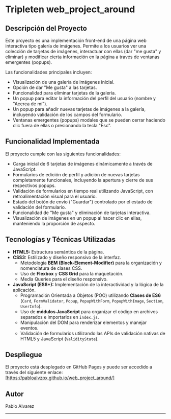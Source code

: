 # Tripleten web_project_around

## Descripción del Proyecto

Este proyecto es una implementación front-end de una página web interactiva tipo galería de imágenes. Permite a los usuarios ver una colección de tarjetas de imágenes, interactuar con ellas (dar "me gusta" y eliminar) y modificar cierta información en la página a través de ventanas emergentes (popups).

Las funcionalidades principales incluyen:

- Visualización de una galería de imágenes inicial.
- Opción de dar "Me gusta" a las tarjetas.
- Funcionalidad para eliminar tarjetas de la galería.
- Un popup para editar la información del perfil del usuario (nombre y "Acerca de mí").
- Un popup para añadir nuevas tarjetas de imágenes a la galería, incluyendo validación de los campos del formulario.
- Ventanas emergentes (popups) modales que se pueden cerrar haciendo clic fuera de ellas o presionando la tecla "Esc".

## Funcionalidad Implementada

El proyecto cumple con las siguientes funcionalidades:

- Carga inicial de 6 tarjetas de imágenes dinámicamente a través de JavaScript.
- Formularios de edición de perfil y adición de nuevas tarjetas completamente funcionales, incluyendo la apertura y cierre de sus respectivos popups.
- Validación de formularios en tiempo real utilizando JavaScript, con retroalimentación visual para el usuario.
- Estado del botón de envío ("Guardar") controlado por el estado de validación del formulario.
- Funcionalidad de "Me gusta" y eliminación de tarjetas interactiva.
- Visualización de imágenes en un popup al hacer clic en ellas, manteniendo la proporción de aspecto.

## Tecnologías y Técnicas Utilizadas

- **HTML5:** Estructura semántica de la página.
- **CSS3:** Estilizado y diseño responsivo de la interfaz.
  - Metodología **BEM (Block-Element-Modifier)** para la organización y nomenclatura de clases CSS.
  - Uso de **Flexbox** y **CSS Grid** para la maquetación.
  - Media Queries para el diseño responsivo.
- **JavaScript (ES6+):** Implementación de la interactividad y la lógica de la aplicación.
  - Programación Orientada a Objetos (POO) utilizando **Clases de ES6** (`Card`, `FormValidator`, `Popup`, `PopupWithForm`, `PopupWithImage`, `Section`, `UserInfo`).
  - Uso de **módulos JavaScript** para organizar el código en archivos separados e importarlos en `index.js`.
  - Manipulación del DOM para renderizar elementos y manejar eventos.
  - Validación de formularios utilizando las APIs de validación nativas de HTML5 y JavaScript (`ValidityState`).

## Despliegue

El proyecto está desplegado en GitHub Pages y puede ser accedido a través del siguiente enlace:
[https://pabloalvzpx.github.io/web_project_around/]

## Autor

Pablo Alvarez

---
